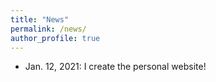 ```yaml
---
title: "News"
permalink: /news/
author_profile: true
---
```

- Jan. 12, 2021: I create the personal website!
